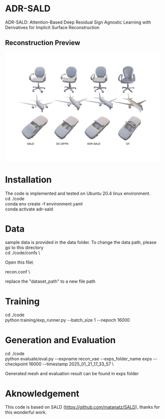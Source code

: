 # ADR-SALD
ADR-SALD: Attention-Based Deep Residual Sign Agnostic Learning with Derivatives for Implicit Surface Reconstruction 
## Reconstruction Preview
![plot](https://github.com/basher8488881/ADR-SALD/blob/main/shapenet_imgAll_1.png)
# Installation 
The code is implemented and tested on Ubuntu 20.4 linux environment.\
cd ./code \
conda env create -f environment.yaml \
conda activate adr-sald 
# Data 
sample data is provided in the data folder. To change the data path, please go to this directory \
cd ./code/confs \

Open this file\ 

recon.conf \

replace the "dataset_path" to a new file path

# Training 
cd ./code \
python training/exp_runner.py --batch_size 1 --nepoch 16000
# Generation and Evaluation
cd ./code \
python evaluate/eval.py --expname recon_vae --exps_folder_name exps --checkpoint 16000 --timestamp 2025_01_21_17_33_57 \

Generated mesh and evaluation result can be found in exps folder 

# Aknowledgement 
This code is based on SALD (https://github.com/matanatz/SALD), thanks for this wonderful work.
